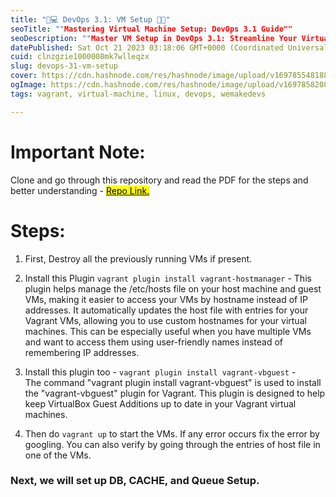 ```yaml
---
title: "🚀💻 DevOps 3.1: VM Setup 💼🔧"
seoTitle: ""Mastering Virtual Machine Setup: DevOps 3.1 Guide""
seoDescription: ""Master VM Setup in DevOps 3.1: Streamline Your Virtual Environment for Ultimate Productivity. Get Ready to Optimize Your Workflow.""
datePublished: Sat Oct 21 2023 03:18:06 GMT+0000 (Coordinated Universal Time)
cuid: clnzgzie1000008mk7wlleqzx
slug: devops-31-vm-setup
cover: https://cdn.hashnode.com/res/hashnode/image/upload/v1697855481885/21ef955c-9a0d-4be6-b966-ff5138221047.png
ogImage: https://cdn.hashnode.com/res/hashnode/image/upload/v1697858208787/26a91062-30ab-4459-95bb-9139cf4bd321.png
tags: vagrant, virtual-machine, linux, devops, wemakedevs

---
```


# Important Note:

Clone and go through this repository and read the PDF for the steps and better understanding - [<mark>Repo Link.</mark>](https://github.com/saswatsam786/DevOps-Java-Deployment)

# Steps:

1. First, Destroy all the previously running VMs if present.
    
2. Install this Plugin `vagrant plugin install vagrant-hostmanager` - This plugin helps manage the /etc/hosts file on your host machine and guest VMs, making it easier to access your VMs by hostname instead of IP addresses. It automatically updates the host file with entries for your Vagrant VMs, allowing you to use custom hostnames for your virtual machines. This can be especially useful when you have multiple VMs and want to access them using user-friendly names instead of remembering IP addresses.
    
3. Install this plugin too - `vagrant plugin install vagrant-vbguest` -  
    The command "vagrant plugin install vagrant-vbguest" is used to install the "vagrant-vbguest" plugin for Vagrant. This plugin is designed to help keep VirtualBox Guest Additions up to date in your Vagrant virtual machines.
    
4. Then do `vagrant up` to start the VMs. If any error occurs fix the error by googling. You can also verify by going through the entries of host file in one of the VMs.
    

### Next, we will set up DB, CACHE, and Queue Setup.